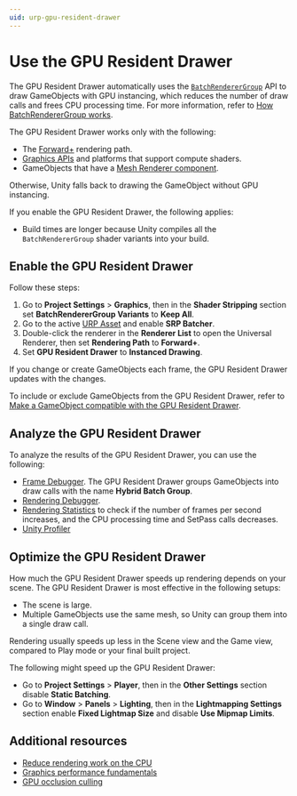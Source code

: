 ```yaml
---
uid: urp-gpu-resident-drawer
---
```


# Use the GPU Resident Drawer

The GPU Resident Drawer automatically uses the [`BatchRendererGroup`](https://docs.unity3d.com/Manual/batch-renderer-group.html) API to draw GameObjects with GPU instancing, which reduces the number of draw calls and frees CPU processing time. For more information, refer to [How BatchRendererGroup works](https://docs.unity3d.com/Manual/batch-renderer-group-how.html).

The GPU Resident Drawer works only with the following:

- The [Forward+](rendering/forward-plus-rendering-path.md) rendering path.
- [Graphics APIs](https://docs.unity3d.com/6000.0/Documentation/Manual/GraphicsAPIs.html) and platforms that support compute shaders.
- GameObjects that have a [Mesh Renderer component](https://docs.unity3d.com/Manual/class-MeshRenderer.html).

Otherwise, Unity falls back to drawing the GameObject without GPU instancing.

If you enable the GPU Resident Drawer, the following applies:

- Build times are longer because Unity compiles all the `BatchRendererGroup` shader variants into your build.

## Enable the GPU Resident Drawer

Follow these steps:

1. Go to **Project Settings** > **Graphics**, then in the **Shader Stripping** section set **BatchRendererGroup Variants** to **Keep All**.
2. Go to the active [URP Asset](universalrp-asset.md) and enable **SRP Batcher**.
3. Double-click the renderer in the **Renderer List** to open the Universal Renderer, then set **Rendering Path** to **Forward+**.
4. Set **GPU Resident Drawer** to **Instanced Drawing**.

If you change or create GameObjects each frame, the GPU Resident Drawer updates with the changes.

To include or exclude GameObjects from the GPU Resident Drawer, refer to [Make a GameObject compatible with the GPU Resident Drawer](make-object-compatible-gpu-rendering.md).

## Analyze the GPU Resident Drawer

To analyze the results of the GPU Resident Drawer, you can use the following:

- [Frame Debugger](https://docs.unity3d.com/Manual/FrameDebugger.html). The GPU Resident Drawer groups GameObjects into draw calls with the name **Hybrid Batch Group**.
- [Rendering Debugger](features/rendering-debugger.md#gpu-resident-drawer).
- [Rendering Statistics](https://docs.unity3d.com/Manual/RenderingStatistics.html) to check if the number of frames per second increases, and the CPU processing time and SetPass calls decreases.
- [Unity Profiler](optimize-for-better-performance.md)

## Optimize the GPU Resident Drawer

How much the GPU Resident Drawer speeds up rendering depends on your scene. The GPU Resident Drawer is most effective in the following setups:

- The scene is large.
- Multiple GameObjects use the same mesh, so Unity can group them into a single draw call.

Rendering usually speeds up less in the Scene view and the Game view, compared to Play mode or your final built project.

The following might speed up the GPU Resident Drawer:

- Go to **Project Settings** > **Player**, then in the **Other Settings** section disable **Static Batching**.
- Go to **Window** > **Panels** > **Lighting**, then in the **Lightmapping Settings** section enable **Fixed Lightmap Size** and disable **Use Mipmap Limits**.

## Additional resources

- [Reduce rendering work on the CPU](reduce-rendering-work-on-cpu.md)
- [Graphics performance fundamentals](https://docs.unity3d.com/Manual/OptimizingGraphicsPerformance.html)
- [GPU occlusion culling](gpu-culling.md)
